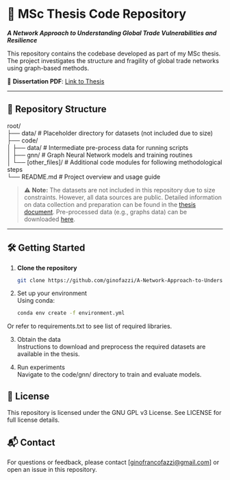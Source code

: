# 📘 MSc Thesis Code Repository  
**_A Network Approach to Understanding Global Trade Vulnerabilities and Resilience_**

This repository contains the codebase developed as part of my MSc thesis. The project investigates the structure and fragility of global trade networks using graph-based methods.

📄 **Dissertation PDF**: [Link to Thesis](https://github.com/ginofazzi/A-Network-Approach-to-Understanding-Global-Trade-Vulnerabilities-and-Resilience/blob/main/A%20Network%20Approach%20to%20Understanding%20Global%20Trade%20Vulnerabilities%20and%20Resilience.pdf)  

---

## 📂 Repository Structure

root/ <br>
├── data/ # Placeholder directory for datasets (not included due to size) <br>
├── code/ <br>
│ ├── data/ # Intermediate pre-process data for running scripts <br>
│ ├── gnn/ # Graph Neural Network models and training routines <br>
│ └── [other_files]/ # Additional code modules for following methodological steps <br>
└── README.md # Project overview and usage guide <br>


> ⚠️ **Note:** The datasets are not included in this repository due to size constraints. However, all data sources are public. Detailed information on data collection and preparation can be found in the [thesis document](#). Pre-processed data (e.g., graphs data) can be downloaded [here](https://drive.google.com/file/d/1YMAUwrQ1Qh7JIKm1lzjtED0fNzx9GPi8/view?usp=drive_link).

---

## 🛠️ Getting Started

1. **Clone the repository**  
   ```bash
   git clone https://github.com/ginofazzi/A-Network-Approach-to-Understanding-Global-Trade-Vulnerabilities-and-Resilience.git

2. Set up your environment <br>
Using conda:
   ```bash
   conda env create -f environment.yml

Or refer to requirements.txt to see list of required libraries.

3. Obtain the data <br>
Instructions to download and preprocess the required datasets are available in the thesis.

4. Run experiments <br>
Navigate to the code/gnn/ directory to train and evaluate models.

## 📜 License
This repository is licensed under the GNU GPL v3 License.
See LICENSE for full license details.

## 📬 Contact
For questions or feedback, please contact [ginofrancofazzi@gmail.com] or open an issue in this repository.
